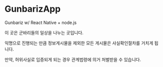 # GunbarizApp
Gunbariz w/ React Native + node.js

이 곳은 군바리들의 일상을 나누는 곳입니다.

익명으로 진행되는 만큼 정보게시물을 제외한 모든 게시물은 사실확인절차를 거치게 됩니다.

만약, 허위사실로 입증되게 되는 경우 관계법령에 의거 처벌받을 수 있습니다.